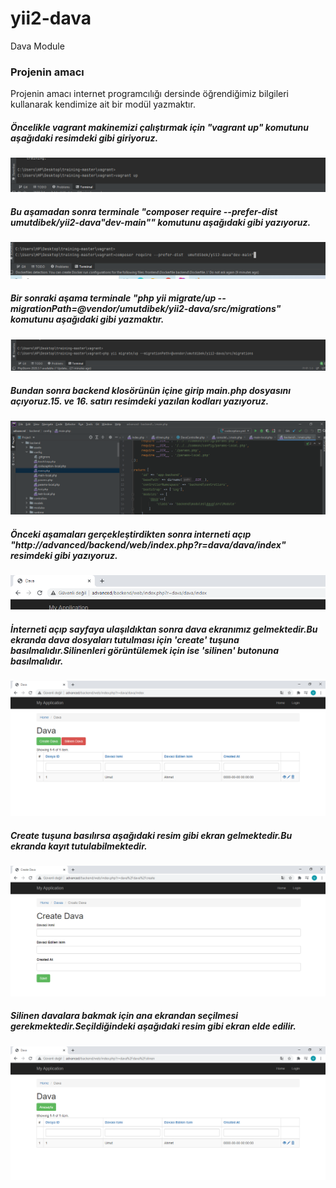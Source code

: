 # yii2-dava
Dava Module
### Projenin amacı
Projenin amacı internet programcılığı dersinde öğrendiğimiz bilgileri kullanarak kendimize ait bir modül yazmaktır.
##### Öncelikle vagrant makinemizi çalıştırmak için "vagrant up" komutunu aşağıdaki resimdeki gibi giriyoruz.
![Vagrant up](https://github.com/umutdibek/yii2-dava/blob/main/v1.png)
##### Bu aşamadan sonra terminale "composer require --prefer-dist umutdibek/yii2-dava"dev-main"" komutunu aşağıdaki gibi yazıyoruz.
![composer require --prefer-dist umutdibek/yii2-dava"dev-main"](https://github.com/umutdibek/yii2-dava/blob/main/v2.png)
##### Bir sonraki aşama terminale "php yii migrate/up --migrationPath=@vendor/umutdibek/yii2-dava/src/migrations" komutunu aşağıdaki gibi yazmaktır.
![php yii migrate/up --migrationPath=@vendor/umutdibek/yii2-dava/src/migrations](https://github.com/umutdibek/yii2-dava/blob/main/v3.png)
##### Bundan sonra backend klosörünün içine girip main.php dosyasını açıyoruz.15. ve 16. satırı resimdeki yazılan kodları yazıyoruz.
![Aşamalar](https://github.com/umutdibek/yii2-dava/blob/main/v4.png)
##### Önceki aşamaları gerçekleştirdikten sonra interneti açıp "http://advanced/backend/web/index.php?r=dava/dava/index" resimdeki gibi yazıyoruz.
![web](https://github.com/umutdibek/yii2-dava/blob/main/v5.png)
##### İnterneti açıp sayfaya ulaşıldıktan sonra dava ekranımız gelmektedir.Bu ekranda dava dosyaları tutulması için 'create' tuşuna basılmalıdır.Silinenleri görüntülemek için ise 'silinen' butonuna basılmalıdır.
![resim](https://github.com/umutdibek/yii2-dava/blob/main/v6.png)
##### Create tuşuna basılırsa aşağıdaki resim gibi ekran gelmektedir.Bu ekranda kayıt tutulabilmektedir.
![resim2](https://github.com/umutdibek/yii2-dava/blob/main/v7.png)
##### Silinen davalara bakmak için ana ekrandan seçilmesi gerekmektedir.Seçildiğindeki aşağıdaki resim gibi ekran elde edilir.
![resim3](https://github.com/umutdibek/yii2-dava/blob/main/v8.png)
